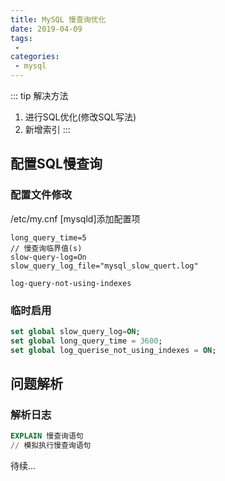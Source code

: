 ```yaml
---
title: MySQL 慢查询优化
date: 2019-04-09
tags:
 - 
categories:
 - mysql
---
```


::: tip 解决方法
1. 进行SQL优化(修改SQL写法)
2. 新增索引
:::
## 配置SQL慢查询
### 配置文件修改
/etc/my.cnf [mysqld]添加配置项
```co
long_query_time=5
// 慢查询临界值(s)
slow-query-log=On
slow_query_log_file="mysql_slow_quert.log"

log-query-not-using-indexes
```
### 临时启用
```sql
set global slow_query_log=ON;
set global long_query_time = 3600;
set global log_querise_not_using_indexes = ON;
```
## 问题解析
### 解析日志
```sql
EXPLAIN 慢查询语句
// 模拟执行慢查询语句
```
待续...
